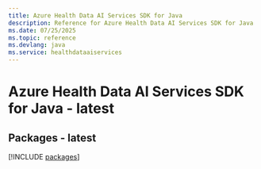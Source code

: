 ```yaml
---
title: Azure Health Data AI Services SDK for Java
description: Reference for Azure Health Data AI Services SDK for Java
ms.date: 07/25/2025
ms.topic: reference
ms.devlang: java
ms.service: healthdataaiservices
---
```

# Azure Health Data AI Services SDK for Java - latest
## Packages - latest
[!INCLUDE [packages](health-data-ai-services-index.md)]